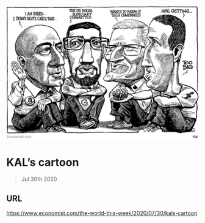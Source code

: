 ![](./images/20200801_WWD000.jpg)

# KAL’s cartoon

> Jul 30th 2020



## URL

https://www.economist.com/the-world-this-week/2020/07/30/kals-cartoon
